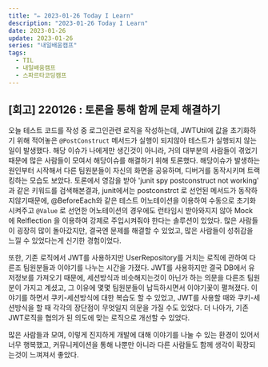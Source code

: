 ```yaml
---
title: "✏️ 2023-01-26 Today I Learn"
description: "2023-01-26 Today I Learn"
date: 2023-01-26
update: 2023-01-26
series: "내일배움캠프"
tags:
  - TIL
  - 내일배움캠프
  - 스파르타코딩캠프
---
```


## [회고] 220126 : 토론을 통해 함께 문제 해결하기

오늘 테스트 코드를 작성 중 로그인관련 로직을 작성하는데, JWTUtil에 값을 초기화하기 위해 적어놓은 `@PostConstruct` 메서드가 실행이 되지않아 테스트가 실행되지 않는 일이 발생했다. 해당 이슈가 나에게만 생긴것이 아니라, 거의 대부분의 사람들이 겪었기 때문에 많은 사람들이 모여서 해당이슈를 해결하기 위해 토론했다.
해당이슈가 발생하는 원인부터 시작해서 다른 팀원분들이 자신의 화면을 공유하며, 디버거를 동작시키며 트랙킹하는 모습도 보았다. 토론에서 영감을 받아 'junit spy postconstruct not working' 과 같은 키워드를 검색해본결과, junit에서는 postconstrct 로 선언된 메서드가 동작하지않기때문에, @BeforeEach와 같은 테스트 어노테이션을 이용하여 수동으로 초기화 시켜주고 `@Value` 로 선언한 어노테이션의 경우에도 런타임시 받아와지지 않아 Mock 에 Relflection 을 이용하여 강제로 주입시켜줘야 한다는 솔루션이 있었다. 많은 사람들이 굉장히 많이 돌아갔지만, 결국엔 문제를 해결할 수 있었고, 많은 사람들이 성취감을 느낄 수 있었다는게 신기한 경험이었다.

또한, 기존 로직에서 JWT를 사용하지만 UserRepository를 거치는 로직에 관하여 다른조 팀원분들과 이야기를 나누는 시간을 가졌다. JWT를 사용하지만 결국 DB에서 유저정보를 가져오기 때문에, 세션방식과 비슷해지는것이 아닌가 하는 의문을 다른조 팀원분이 가지고 계셨고, 그 이유에 몇몇 팀원분들이 납득하시면서 이야기꽃이 펼쳐졌다.
이야기를 하면서 쿠키-세션방식에 대한 복습도 할 수 있었고, JWT를 사용할 때와 쿠키-세션방식을 할 때 각각의 장단점이 무엇일지 의문을 가질 수도 있었다. 더 나아가, 기존 JWT로직을 협의가 된 의도에 맞는 로직으로 개선할 수 있었다.

많은 사람들과 모여, 이렇게 진지하게 개발에 대해 이야기를 나눌 수 있는 환경이 있어서 너무 행복했고, 커뮤니케이션을 통해 나뿐만 아니라 다른 사람들도 함께 생각이 확장되는것이 느껴져서 좋았다.
